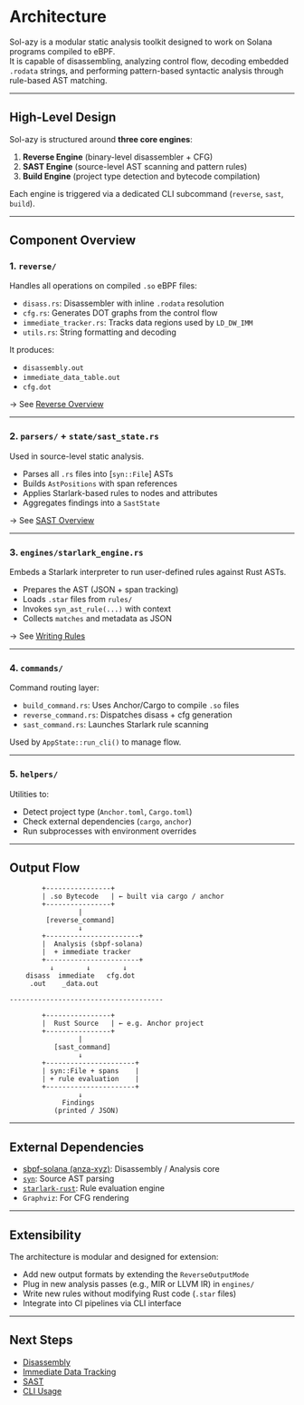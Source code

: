 # Architecture

Sol-azy is a modular static analysis toolkit designed to work on Solana programs compiled to eBPF.  
It is capable of disassembling, analyzing control flow, decoding embedded `.rodata` strings, and performing pattern-based syntactic analysis through rule-based AST matching.

---

## High-Level Design

Sol-azy is structured around **three core engines**:

1. **Reverse Engine** (binary-level disassembler + CFG)
2. **SAST Engine** (source-level AST scanning and pattern rules)
3. **Build Engine** (project type detection and bytecode compilation)

Each engine is triggered via a dedicated CLI subcommand (`reverse`, `sast`, `build`).

---

## Component Overview

### 1. `reverse/`

Handles all operations on compiled `.so` eBPF files:

- `disass.rs`: Disassembler with inline `.rodata` resolution
- `cfg.rs`: Generates DOT graphs from the control flow
- `immediate_tracker.rs`: Tracks data regions used by `LD_DW_IMM`
- `utils.rs`: String formatting and decoding

It produces:

- `disassembly.out`
- `immediate_data_table.out`
- `cfg.dot`

→ See [Reverse Overview](reverse/overview.md)

---

### 2. `parsers/` + `state/sast_state.rs`

Used in source-level static analysis.

- Parses all `.rs` files into [`syn::File`] ASTs
- Builds `AstPositions` with span references
- Applies Starlark-based rules to nodes and attributes
- Aggregates findings into a `SastState`

→ See [SAST Overview](reverse/sast.md)

---

### 3. `engines/starlark_engine.rs`

Embeds a Starlark interpreter to run user-defined rules against Rust ASTs.

- Prepares the AST (JSON + span tracking)
- Loads `.star` files from `rules/`
- Invokes `syn_ast_rule(...)` with context
- Collects `matches` and metadata as JSON

→ See [Writing Rules](../rules/README.md)

---

### 4. `commands/`

Command routing layer:

- `build_command.rs`: Uses Anchor/Cargo to compile `.so` files
- `reverse_command.rs`: Dispatches disass + cfg generation
- `sast_command.rs`: Launches Starlark rule scanning

Used by `AppState::run_cli()` to manage flow.

---

### 5. `helpers/`

Utilities to:

- Detect project type (`Anchor.toml`, `Cargo.toml`)
- Check external dependencies (`cargo`, `anchor`)
- Run subprocesses with environment overrides

---

## Output Flow

```
        +----------------+
        | .so Bytecode   | ← built via cargo / anchor
        +----------------+
                 |
         [reverse_command]
                 ↓
        +-----------------------+
        |  Analysis (sbpf-solana)
        |  + immediate tracker
        +-----------------------+
          ↓        ↓        ↓
    disass  immediate   cfg.dot
     .out    _data.out

--------------------------------------

        +----------------+
        |  Rust Source   | ← e.g. Anchor project
        +----------------+
                 |
           [sast_command]
                 ↓
        +----------------------+
        | syn::File + spans    |
        | + rule evaluation    |
        +----------------------+
                 ↓
             Findings
           (printed / JSON)
```

---

## External Dependencies

- [sbpf-solana (anza-xyz)](https://github.com/anza-xyz/sbpf-solana): Disassembly / Analysis core
- [`syn`](https://docs.rs/syn): Source AST parsing
- [`starlark-rust`](https://github.com/facebook/starlark-rust): Rule evaluation engine
- `Graphviz`: For CFG rendering

---

## Extensibility

The architecture is modular and designed for extension:

- Add new output formats by extending the `ReverseOutputMode`
- Plug in new analysis passes (e.g., MIR or LLVM IR) in `engines/`
- Write new rules without modifying Rust code (`.star` files)
- Integrate into CI pipelines via CLI interface

---

## Next Steps

- [Disassembly](reverse/disassembly.md)
- [Immediate Data Tracking](reverse/immediates.md)
- [SAST](./static_analysis.md)
- [CLI Usage](./cli_usage.md)
